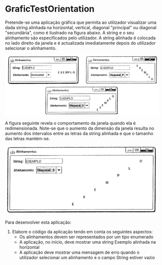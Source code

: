GraficTestOrientation
=====================

Pretende-se uma aplicação gráfica que permita ao utilizador visualizar uma dada string alinhada na horizontal, vertical, diagonal "principal" ou diagonal "secundária", como é ilustrado na figura abaixo. A string e o seu alinhamento são especificados pelo utilizador. A string alinhada é colocada no lado direito da janela e é actualizada imediatamente depois do utilizador selecionar o alinhamento.

![Exemplo funcionamento programa](https://github.com/1111121RicardoBrandao/GraficTextOrientation/blob/master/img/pic1.png)

A figura seguinte revela o comportamento da janela quando ela é redimensionada. Note-se que o aumento da dimensão da janela resulta no aumento dos intervalos entre as letras da string alinhada e que o tamanho das letras mantém-se.

![Exemplo redimensionamento janela](https://github.com/1111121RicardoBrandao/GraficTextOrientation/blob/master/img/pic2.png)

Para desenvolver esta aplicação:

1. Elabore o código da aplicação tendo em conta os seguintes aspectos:
	- Os alinhamentos devem ser representados por um tipo enumerado
	- A aplicação, no início, deve mostrar uma string Exemplo alinhada na horizontal
	- A aplicação deve mostrar uma mensagem de erro quando o utilizador selecionar um alinhamento e o campo String estiver vazio